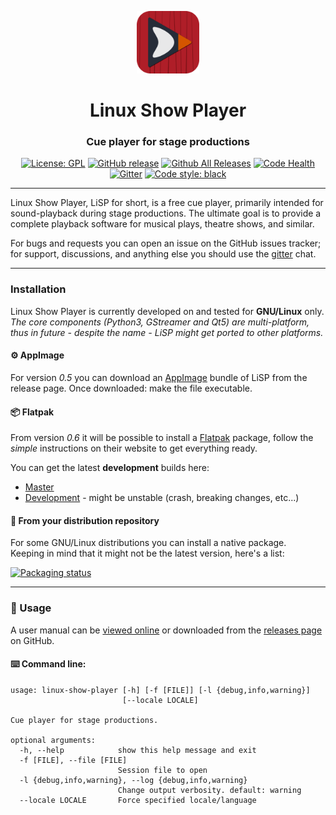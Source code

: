<p align="center">
    <img src="https://github.com/FrancescoCeruti/linux-show-player/blob/develop/dist/linuxshowplayer.png?raw=true" alt="Logo" width="100" height=100>
</p>
<h1 align="center">Linux Show Player</h1>
<h3 align="center">Cue player for stage productions</h3>

<p align="center">
    <a href="https://github.com/FrancescoCeruti/linux-show-player/blob/master/LICENSE"><img alt="License: GPL" src="https://img.shields.io/badge/license-GPL-blue.svg"></a>
    <a href="https://github.com/FrancescoCeruti/linux-show-player/releases/latest"><img src="https://img.shields.io/github/release/FrancescoCeruti/linux-show-player.svg?maxAge=2592000" alt="GitHub release" /></a>
    <a href="https://github.com/FrancescoCeruti/linux-show-player/releases"><img src="https://img.shields.io/github/downloads/FrancescoCeruti/linux-show-player/total.svg?maxAge=2592000" alt="Github All Releases" /></a>
    <a href="https://www.codacy.com/app/ceppofrancy/linux-show-player?utm_source=github.com&amp;utm_medium=referral&amp;utm_content=FrancescoCeruti/linux-show-player&amp;utm_campaign=Badge_Grade"><img src="https://api.codacy.com/project/badge/Grade/bef08c3ae14e4953962b7e4bc82a0c03" alt="Code Health" /></a>
    <a href="https://gitter.im/linux-show-player/linux-show-player"><img src="https://img.shields.io/gitter/room/nwjs/nw.js.svg?maxAge=2592000" alt="Gitter" /></a>
    <a href="https://github.com/ambv/black"><img src="https://img.shields.io/badge/code%20style-black-000000.svg" alt="Code style: black"></a>
</p>

---

Linux Show Player, LiSP for short, is a free cue player, primarily intended for sound-playback during stage productions. The ultimate goal is to provide a complete playback software for musical plays, theatre shows, and similar.

For bugs and requests you can open an issue on the GitHub issues tracker; for support, discussions, and anything else you should use the [gitter](https://gitter.im/linux-show-player/linux-show-player) chat.

---

### Installation

Linux Show Player is currently developed on and tested for **GNU/Linux** only.<br>
_The core components (Python3, GStreamer and Qt5) are multi-platform, thus in future - despite the name - LiSP might get ported to other platforms._

#### ⚙️ AppImage

For version _0.5_ you can download an [AppImage](http://appimage.org/) bundle of LiSP from the release page. Once downloaded: make the file executable.

#### 📦 Flatpak

From version _0.6_ it will be possible to install a [Flatpak](https://flatpak.org/) package, follow the _simple_ instructions on their website to get everything ready. 

You can get the latest **development** builds here:
 * [Master](https://bintray.com/francescoceruti/LinuxShowPlayer/master/_latestVersion)
 * [Development](https://bintray.com/francescoceruti/LinuxShowPlayer/develop/_latestVersion) - might be unstable (crash, breaking changes, etc...)

#### 🐧 From your distribution repository

For some GNU/Linux distributions you can install a native package.<br>
Keeping in mind that it might not be the latest version, here's a list: 

[![Packaging status](https://repology.org/badge/vertical-allrepos/linux-show-player.svg)](https://repology.org/metapackage/linux-show-player)

---

### 📖 Usage

A user manual can be [viewed online](http://linux-show-player-users.readthedocs.io/en/latest/index.html) or downloaded from the [releases page](https://github.com/FrancescoCeruti/linux-show-player/releases) on GitHub.

#### ⌨️ Command line:

```
usage: linux-show-player [-h] [-f [FILE]] [-l {debug,info,warning}]
                         [--locale LOCALE]

Cue player for stage productions.

optional arguments:
  -h, --help            show this help message and exit
  -f [FILE], --file [FILE]
                        Session file to open
  -l {debug,info,warning}, --log {debug,info,warning}
                        Change output verbosity. default: warning
  --locale LOCALE       Force specified locale/language
```
